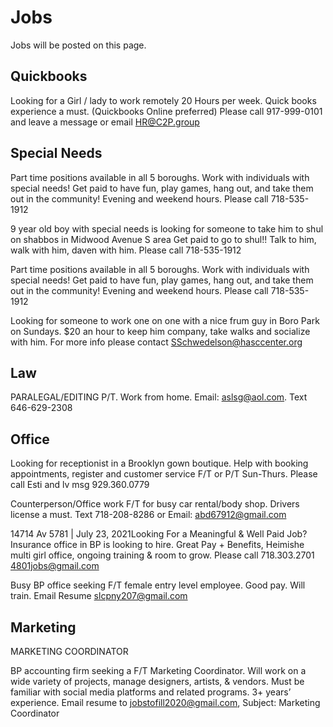# Jobs  
Jobs will be posted on this page.


## Quickbooks

Looking for a Girl / lady to work remotely 20 Hours per week.
Quick books experience a must. (Quickbooks Online preferred)
Please call 917-999-0101 and leave a message  or email HR@C2P.group

## Special Needs
Part time positions available in all 5 boroughs.
Work with individuals with special needs!
Get paid to have fun, play games, hang out, and take them out in the community!
Evening and weekend hours.
Please call 718-535-1912

9 year old boy with special needs is looking for someone to take him to shul on shabbos in Midwood Avenue S area
Get paid to go to shul!! Talk to him, walk with him, daven with him.
Please call 718-535-1912


Part time positions available in all 5 boroughs.
Work with individuals with special needs!
Get paid to have fun, play games, hang out, and take them out in the community!
Evening and weekend hours.
Please call 718-535-1912




Looking for someone to work one on one with a nice frum guy in Boro Park on Sundays. $20 an hour to keep him company, take walks and socialize with him. For more info please contact SSchwedelson@hasccenter.org




## Law

PARALEGAL/EDITING P/T. Work
from home. Email: aslsg@aol.com.
Text 646-629-2308


## Office

Looking for receptionist in a Brooklyn gown boutique. Help with booking appointments, register and customer service F/T or P/T Sun-Thurs. Please call Esti and lv msg 929.360.0779

Counterperson/Office work F/T for
busy car rental/body shop. Drivers
license a must. Text 718-208-8286 or
Email: abd67912@gmail.com


14714 Av 5781 | July 23, 2021Looking For a Meaningful & Well Paid Job? Insurance office in BP is looking to hire. Great Pay + Benefits, Heimishe multi girl office, ongoing training & room to grow. Please call 718.303.2701 4801jobs@gmail.com


Busy BP office seeking F/T female entry level employee. Good pay. Will train. Email Resume slcpny207@gmail.com

## Marketing 

MARKETING COORDINATOR

BP accounting firm seeking a F/T Marketing Coordinator. Will work on a wide variety of projects, manage designers, artists, & vendors. Must be familiar with social media platforms and related programs. 3+ years’ experience. Email resume to jobstofill2020@gmail.com, Subject: Marketing Coordinator
